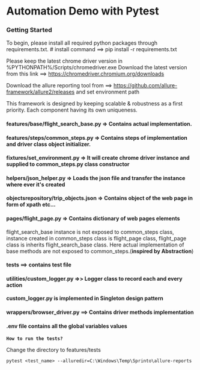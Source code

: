 # Automation Demo with Pytest

### Getting Started

To begin, please install all required python packages through requirements.txt.
    # install command ==> pip install -r requirements.txt

Please keep the latest chrome driver version in %PYTHONPATH%/Scripts/chromedriver.exe
Download the latest version from this link ==> https://chromedriver.chromium.org/downloads

Download the allure reporting tool from ==> https://github.com/allure-framework/allure2/releases and set environment path

This framework is designed by keeping scalable & robustness as a first priority. Each component having its own uniqueness.

#### features/base/flight_search_base.py => Contains actual implementation.
#### features/steps/common_steps.py => Contains steps of implementation and driver class object initializer.
#### fixtures/set_environment.py => It will create chrome driver instance and supplied to common_steps.py class constructor
#### helpers/json_helper.py => Loads the json file and transfer the instance where ever it's created
#### objectsrepository/trip_objects.json => Contains object of the web page in form of xpath etc...
#### pages/flight_page.py => Contains dictionary of web pages elements

flight_search_base instance is not exposed to common_steps class, 
instance created in common_steps class is flight_page class, flight_page class is inherits flight_search_base class.
Here actual implementation of base methods are not exposed to common_steps.(**inspired by Abstraction**) 

#### tests ==> contains test file

#### utilities/custom_logger.py =>> Logger class to record each and every action

**custom_logger.py is implemented in Singleton design pattern**

#### wrappers/browser_driver.py ==> Contains driver methods implementation

#### .env file contains all the global variables values



**`How to run the tests?`**

Change the directory to features/tests

`pytest <test_name> --alluredir=C:\Windows\Temp\Sprinto\allure-reports`

